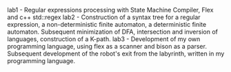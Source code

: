lab1 - Regular expressions processing with State Machine Compiler, Flex and c++ std::regex
lab2 - Construction of a syntax tree for a regular expression, a non-deterministic finite automaton, a deterministic finite automaton. Subsequent minimization of DFA, intersection and inversion of languages, construction of a K-path.
lab3 - Development of my own programming language, using flex as a scanner and bison as a parser. Subsequent development of the robot's exit from the labyrinth, written in my programming language.
